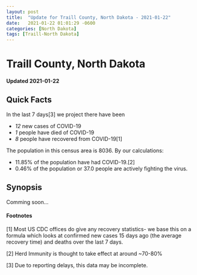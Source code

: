 ```yaml
---
layout: post
title:  "Update for Traill County, North Dakota - 2021-01-22"
date:   2021-01-22 01:01:29 -0600
categories: [North Dakota]
tags: [Traill-North Dakota]
---
```


# Traill County, North Dakota
#### Updated 2021-01-22

## Quick Facts

In the last 7 days[3] we project there have been
- *12* new cases of COVID-19
- *1* people have died of COVID-19
- *8* people have recovered from COVID-19[1]

The population in this census area is 8036. By our calculations:
- 11.85% of the population have had COVID-19.[2]
- 0.46% of the population or 37.0 people are actively fighting the virus.

## Synopsis

Comming soon...


#### Footnotes

[1] Most US CDC offices do give any recovery statistics- we base this on a formula which looks at confirmed new cases
15 days ago (the average recovery time) and deaths over the last 7 days.

[2] Herd Immunity is thought to take effect at around ~70-80%

[3] Due to reporting delays, this data may be incomplete.
 
    
